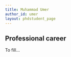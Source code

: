 ```yaml
---
title: Muhammad Umer
author_id: umer
layout: phdstudent_page
---
```


## Professional career

To fill...
